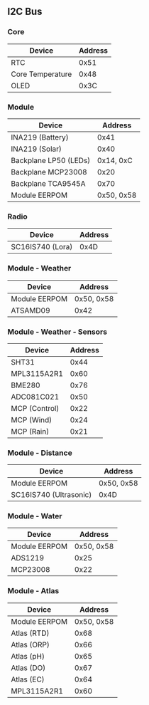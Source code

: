 ## I2C Bus

### Core

| Device            | Address     | 
| ----------------- | ----------- | 
| RTC               | 0x51        | 
| Core Temperature  | 0x48        |
| OLED              | 0x3C        |

### Module

| Device                  | Address     | 
| ----------------------- | ----------- | 
| INA219 (Battery)        | 0x41        | 
| INA219 (Solar)          | 0x40        | 
| Backplane LP50 (LEDs)   | 0x14, 0xC   |
| Backplane MCP23008      | 0x20        |
| Backplane TCA9545A      | 0x70        |
| Module EERPOM           | 0x50, 0x58  |

### Radio

| Device                  | Address     | 
| ----------------------- | ----------- | 
| SC16IS740 (Lora)        | 0x4D        | 

### Module - Weather

| Device                  | Address     | 
| ----------------------- | ----------- | 
| Module EERPOM           | 0x50, 0x58  |
| ATSAMD09                | 0x42        |

### Module - Weather - Sensors

| Device                  | Address     | 
| ----------------------- | ----------- | 
| SHT31                   | 0x44        |
| MPL3115A2R1             | 0x60        |
| BME280                  | 0x76        |
| ADC081C021              | 0x50        |
| MCP (Control)           | 0x22        |
| MCP (Wind)              | 0x24        |
| MCP (Rain)              | 0x21        |

### Module - Distance

| Device                  | Address     | 
| ----------------------- | ----------- | 
| Module EERPOM           | 0x50, 0x58  |
| SC16IS740 (Ultrasonic)  | 0x4D        | 

### Module - Water

| Device                  | Address     | 
| ----------------------- | ----------- | 
| Module EERPOM           | 0x50, 0x58  |
| ADS1219                 | 0x25        |
| MCP23008                | 0x22        |

### Module - Atlas

| Device                  | Address     | 
| ----------------------- | ----------- | 
| Module EERPOM           | 0x50, 0x58  |
| Atlas (RTD)             | 0x68        |
| Atlas (ORP)             | 0x66        |
| Atlas (pH)              | 0x65        |
| Atlas (DO)              | 0x67        |
| Atlas (EC)              | 0x64        |
| MPL3115A2R1             | 0x60        |
